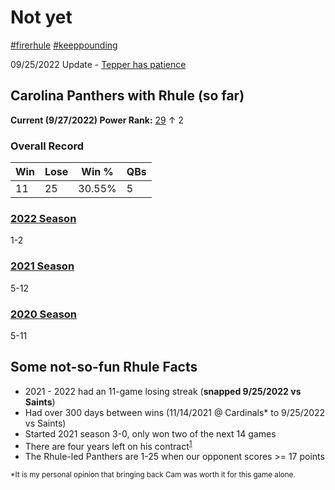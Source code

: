 # Not yet

[#firerhule](https://twitter.com/hashtag/firerhule)
[#keeppounding](https://twitter.com/hashtag/keeppounding)

09/25/2022 Update - [Tepper has patience](https://www.nfl.com/news/panthers-owner-david-tepper-expected-to-be-patient-with-head-coach-matt-rhule-as)

## Carolina Panthers with Rhule (so far)

**Current (9/27/2022) Power Rank:** [29](https://www.nfl.com/news/nfl-power-rankings-week-4-2022-nfl-season) &uarr; 2

### Overall Record

| Win | Lose | Win % | QBs |
|-----|------|-------|-----|
| 11 | 25 | 30.55% | 5 |

### [2022 Season](https://www.panthers.com/schedule/2022/)

1-2

### [2021 Season](https://www.panthers.com/schedule/2021/)

5-12

### [2020 Season](https://www.panthers.com/schedule/2020/)

5-11

## Some not-so-fun Rhule Facts

- 2021 - 2022 had an 11-game losing streak (**snapped 9/25/2022 vs Saints**)
- Had over 300 days between wins (11/14/2021 @ Cardinals* to 9/25/2022 vs Saints)
- Started 2021 season 3-0, only won two of the next 14 games
- There are four years left on his contract<sup>[1](https://www.si.com/nfl/2022/01/08/carolina-panthers-plan-to-keep-matt-rhule-for-2022-season)</sup>
- The Rhule-led Panthers are 1-25 when our opponent scores >= 17 points

<sub>*It is my personal opinion that bringing back Cam was worth it for this game alone.</sub>
